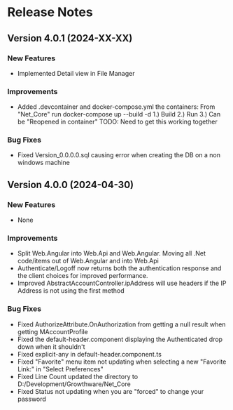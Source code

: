 # Release Notes

## Version 4.0.1 (2024-XX-XX)

### New Features
- Implemented Detail view in File Manager

### Improvements
- Added .devcontainer and docker-compose.yml the containers:
    From "Net_Core" run docker-compose up --build -d
    1.) Build
    2.) Run
    3.) Can be "Reopened in container"
    TODO: Need to get this working together

### Bug Fixes
- Fixed Version_0.0.0.0.sql causing error when creating the DB on a non windows machine

## Version 4.0.0 (2024-04-30)

### New Features
- None

### Improvements
- Split Web.Angular into Web.Api and Web.Angular.  Moving all .Net code/items out of Web.Angular and into Web.Api
- Authenticate/Logoff now returns both the authentication response and the client choices for improved performance.
- Improved AbstractAccountController.ipAddress will use headers if the IP Address is not using the first method

### Bug Fixes
- Fixed AuthorizeAttribute.OnAuthorization from getting a null result when getting MAccountProfile
- Fixed the default-header.component displaying the Authenticated drop down when it shouldn't
- Fixed explicit-any in default-header.component.ts
- Fixed "Favorite" menu item not updating when selecting a new "Favorite Link:" in "Select Preferences"
- Fixed Line Count updated the directory to D:/Development/Growthware/Net_Core
- Fixed Status not updating when you are "forced" to change your password
